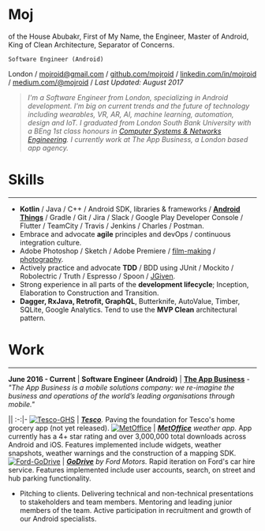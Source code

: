 # Moj
of the House Abubakr, First of My Name, the Engineer, Master of Android, King of Clean Architecture, Separator of Concerns.

    Software Engineer (Android)

London / [mojroid@gmail.com](mailto:mojroid@gmail.com) / [github.com/mojroid](https://github.com/MojRoid) / [linkedin.com/in/mojroid](https://www.linkedin.com/in/mojroid) / [medium.com/@mojroid](https://medium.com/@mojroid) / *Last Updated: August 2017*

> *I'm a Software Engineer from London, specializing in Android development. I'm big on current trends and the future of technology including wearables, VR, AR, AI, machine learning, automation, design and IoT. I graduated from London South Bank University with a BEng 1st class honours in [Computer Systems & Networks Engineering](https://www.lsbu.ac.uk/courses/course-finder/computer-systems-networks-beng-hons). I currently work at The App Business, a London based app agency.*

# Skills #
---

- **Kotlin** / Java / C++ / Android SDK, libraries & frameworks / **[Android Things](https://medium.com/@mojroid/the-quick-and-simple-guide-to-android-things-6592636e772f)** / Gradle / Git / Jira / Slack / Google Play Developer Console / Flutter / TeamCity / Travis / Jenkins / Charles / Postman.
- Embrace and advocate **agile** principles and devOps / continuous integration culture.
- Adobe Photoshop / Sketch / Adobe Premiere / [film-making](https://www.youtube.com/watch?v=dLm-860kFT8) / [photography](http://moj-a.tumblr.com/).
- Actively practice and advocate **TDD**  / BDD using JUnit / Mockito / Robolectric / Truth / Espresso / Spoon / [JGiven](https://medium.com/@mojroid/quick-and-simple-overview-to-ui-automation-on-android-a4d5398482e4).
- Strong experience in all parts of the **development lifecycle**; Inception, Elaboration to Construction and Transition.
- **Dagger, RxJava, Retrofit,  GraphQL**, Butterknife, AutoValue, Timber, SQLite, Google Analytics. Tend to use the **MVP Clean** architectural pattern.

# Work #
---

**June 2016 - Current** | **Software Engineer (Android)** | [**The App Business**](http://www.theappbusiness.com/) - *"The App Business is a mobile solutions company: we re-imagine the business and operations of the world’s leading organisations through mobile."*

||
:-:|-
[![Tesco-GHS](http://i.imgur.com/LgV0JkL.png)](https://www.tesco.com) | *[**Tesco**](https://www.tesco.com).* Paving the foundation for Tesco's home grocery app (not yet released).
[![MetOffice](http://i.imgur.com/H9a0eGP.png)](https://play.google.com/store/apps/details?id=uk.gov.metoffice.weather.android) | *[**MetOffice**](https://play.google.com/store/apps/details?id=uk.gov.metoffice.weather.android) weather app.* App currently has a 4+ star rating and over 3,000,000 total downloads across Android and iOS. Features implemented include widgets, weather snapshots, weather warnings and the construction of a mapping SDK.
[![Ford-GoDrive](http://i.imgur.com/RWv70Mw.png)](https://play.google.com/store/apps/details?id=com.ford.godrive) | *[**GoDrive**](https://play.google.com/store/apps/details?id=com.ford.godrive) by Ford Motors.* Rapid iteration on Ford's car hire service. Features implemented include user accounts, search, on street and hub parking functionality.

- Pitching to clients. Delivering technical and non-technical presentations to stakeholders and team members. Mentoring and leading junior members of the team. Active participation in recruitment and growth of our Android specialists.